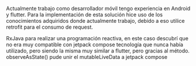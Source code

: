 Actualmente trabajo como desarrollador móvil tengo experiencia en Android y flutter.
Para la implementación de esta solución hice uso de los conocimientos adquiridos 
donde actualmente trabajo, debido a eso utilice retrofit para el consumo de request.

RxJava para realizar una programación reactiva, en este caso descubrí que no era muy 
compatible con jetpack compose tecnología que nunca había utilizado, pero siendo la misma 
muy similar a flutter, pero gracias al método. observeAsState() pude unir el mutableLiveData 
a jetpack compose
